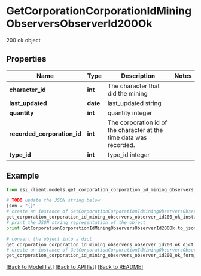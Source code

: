 # GetCorporationCorporationIdMiningObserversObserverId200Ok

200 ok object

## Properties

Name | Type | Description | Notes
------------ | ------------- | ------------- | -------------
**character_id** | **int** | The character that did the mining  | 
**last_updated** | **date** | last_updated string | 
**quantity** | **int** | quantity integer | 
**recorded_corporation_id** | **int** | The corporation id of the character at the time data was recorded.  | 
**type_id** | **int** | type_id integer | 

## Example

```python
from esi_client.models.get_corporation_corporation_id_mining_observers_observer_id200_ok import GetCorporationCorporationIdMiningObserversObserverId200Ok

# TODO update the JSON string below
json = "{}"
# create an instance of GetCorporationCorporationIdMiningObserversObserverId200Ok from a JSON string
get_corporation_corporation_id_mining_observers_observer_id200_ok_instance = GetCorporationCorporationIdMiningObserversObserverId200Ok.from_json(json)
# print the JSON string representation of the object
print GetCorporationCorporationIdMiningObserversObserverId200Ok.to_json()

# convert the object into a dict
get_corporation_corporation_id_mining_observers_observer_id200_ok_dict = get_corporation_corporation_id_mining_observers_observer_id200_ok_instance.to_dict()
# create an instance of GetCorporationCorporationIdMiningObserversObserverId200Ok from a dict
get_corporation_corporation_id_mining_observers_observer_id200_ok_form_dict = get_corporation_corporation_id_mining_observers_observer_id200_ok.from_dict(get_corporation_corporation_id_mining_observers_observer_id200_ok_dict)
```
[[Back to Model list]](../README.md#documentation-for-models) [[Back to API list]](../README.md#documentation-for-api-endpoints) [[Back to README]](../README.md)


